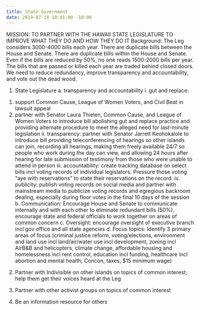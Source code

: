 ```yaml
---
title: State Government
date: 2019-07-10 10:41:00 -10:00
---
```


MISSION: TO PARTNER WITH THE HAWAII STATE LEGISLATURE TO IMPROVE WHAT THEY DO AND HOW THEY DO IT
Background:  The Leg considers 3000-4000 bills each year.  There are duplicate bills between the House and Senate.   There are duplicate bills within the House and Senate.  Even if the bills are reduced by 50%, no one reads 1500-2000 bills per year.  The bills that are passed or killed each year are traded behind closed doors.  We need to reduce redundancy, improve transparency and accountability, and vote out the dead wood.
1)	State Legislature
a.	transparency and accountability
i.	gut and replace: 
1.	support Common Cause, League of Women Voters, and Civil Beat in lawsuit appeal
2.	partner with Senator Laura Thielen, Common Cause, and League of Women Voters to introduce bill abolishing gut and replace practice and providing alternate procedure to meet the alleged need for last-minute legislation
ii.	transparency: partner with Senator Jarrett Keohokalole to introduce bill providing teleconferencing of hearings so other islands can join, recording all hearings, making them freely available 24/7 so people who work during the day can view, and allowing 24 hours after hearing for late submission of testimony from those who were unable to attend in person
iii.	accountability: create tracking database on select bills incl voting records of individual legislators.  Pressure those voting “aye with reservations” to state their reservations on the record.
iv.	publicity: publish voting records on social media and partner with mainstream media to publicize voting records and egregious backroom dealing, especially during floor votes in the final 10 days of the session
b.	Communication: Encourage House and Senate to communicate internally and with each other to eliminate redundant bills (50%), encourage state and federal officials to work together on areas of common concern
c.	Oversight: encourage oversight of executive branch incl gov office and all state agencies 
d.	Focus topics: Identify 3 primary areas of focus (criminal justice reform, voting/elections, environment and land use incl land/air/water use incl development, zoning incl AirB&B and helicopters, climate change, affordable housing and homelessness incl rent control, education incl funding, healthcare incl abortion and mental health, Concon, taxes, $15 minimum wage) 

2)	Partner with Indivisible on other islands on topics of common interest; help them get their voices heard at the Leg

3)	Partner with other activist groups on topics of common interest

4)	Be an information resource for others
